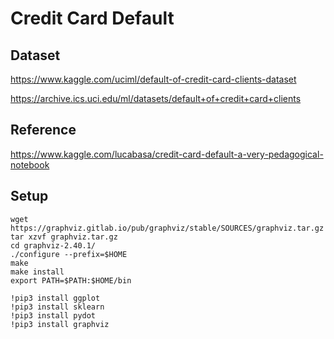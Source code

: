 # Credit Card Default

## Dataset

https://www.kaggle.com/uciml/default-of-credit-card-clients-dataset

https://archive.ics.uci.edu/ml/datasets/default+of+credit+card+clients

## Reference

https://www.kaggle.com/lucabasa/credit-card-default-a-very-pedagogical-notebook

## Setup

```
wget https://graphviz.gitlab.io/pub/graphviz/stable/SOURCES/graphviz.tar.gz
tar xzvf graphviz.tar.gz 
cd graphviz-2.40.1/
./configure --prefix=$HOME
make
make install
export PATH=$PATH:$HOME/bin
```

```
!pip3 install ggplot
!pip3 install sklearn
!pip3 install pydot
!pip3 install graphviz
```
